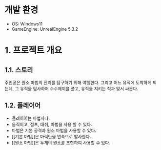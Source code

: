 # 개발 환경
- OS: Windows11
- GameEngine: UnrealEngine 5.3.2


# 1. 프로젝트 개요
## 1.1. 스토리
주인공은 원소 마법의 진리를 탐구하기 위해 여행한다. 그리고 어느 유적에 도착하게 되는데, 그 유적을 탐사하며 수수께끼를 풀고, 유적을 지키는 적과 맞서 싸운다.
## 1.2. 플레이어
- 플레이어는 마법사다.
- 움직이고, 점프, 대쉬, 마법을 사용 할 수 있다.
- 마법은 기본 공격과 원소 마법을 사용할 수 있다.
- [[기본 마법]]은 마력탄을 연속으로 발사한다.
- [[원소 마법]]은 두개의 원소를 조합하여 사용할 수 있다.